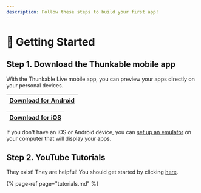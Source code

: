 ```yaml
---
description: Follow these steps to build your first app!
---
```


# 👶 Getting Started

## **Step 1.** **Download the Thunkable mobile app**

With the Thunkable Live mobile app, you can preview your apps directly on your personal devices.

| [**Download for Android**](https://play.google.com/store/apps/details?id=com.thunkable.live) |
| :--- |


| [**Download for iOS**](http://appstore.com/thunkablelive) |
| :--- |


If you don't have an iOS or Android device, you can [set up an emulator](emulators.md) on your computer that will display your apps.

## **Step 2. YouTube Tutorials**

They exist! They are helpful! You should get started by clicking [here](https://www.youtube.com/watch?v=YrONgW8udmM&list=PLB89L9PPGIrwpd62eYs6iOsHpjYboyuZE).  

{% page-ref page="tutorials.md" %}



